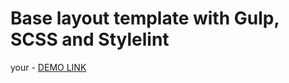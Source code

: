 # Base layout template with Gulp, SCSS and Stylelint
your
    - [DEMO LINK](https://maksym-mishchanchuk.github.io/marka__look_book/)
